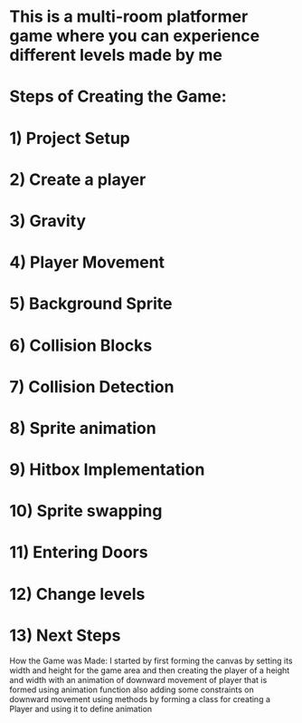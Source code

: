 # This is a multi-room platformer game where you can experience different levels made by me

# Steps of Creating the Game:
#  1) Project Setup
#  2) Create a player
#  3) Gravity
#  4) Player Movement 
#  5) Background Sprite
#  6) Collision Blocks
#  7) Collision Detection
#  8) Sprite animation
#  9) Hitbox Implementation
#  10) Sprite swapping
#  11) Entering Doors
#  12) Change levels
#  13) Next Steps

How the Game was Made: 
I started by first forming the canvas by setting its width and height for the game area and then creating the player of a height and width with an animation of downward movement of player that is formed using animation function also adding some constraints on downward movement using methods by forming a class for creating a Player and using it to define animation

